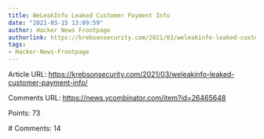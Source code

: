 ```yaml
---
title: WeLeakInfo Leaked Customer Payment Info
date: "2021-03-15 13:09:59"
author: Hacker News Frontpage
authorlink: https://krebsonsecurity.com/2021/03/weleakinfo-leaked-customer-payment-info/
tags:
- Hacker-News-Frontpage
---
```


<p>Article URL: <a href="https://krebsonsecurity.com/2021/03/weleakinfo-leaked-customer-payment-info/">https://krebsonsecurity.com/2021/03/weleakinfo-leaked-customer-payment-info/</a></p>
<p>Comments URL: <a href="https://news.ycombinator.com/item?id=26465648">https://news.ycombinator.com/item?id=26465648</a></p>
<p>Points: 73</p>
<p># Comments: 14</p>
